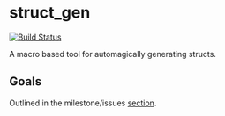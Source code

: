# struct_gen
[![Build Status](https://travis-ci.org/robertdurst/struct_gen.svg?branch=master)](https://travis-ci.org/robertdurst/struct_gen)

A macro based tool for automagically generating structs.

## Goals
Outlined in the milestone/issues [section](https://github.com/robertDurst/struct_gen/issues).